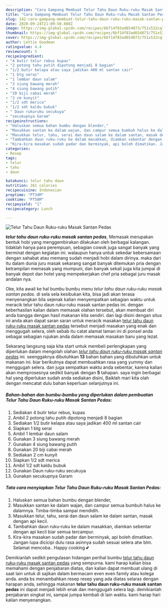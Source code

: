 ```yaml
---
description: "Cara Gampang Membuat Telur Tahu Daun Ruku-ruku Masak Santan Pedas yang Enak Banget"
title: "Cara Gampang Membuat Telur Tahu Daun Ruku-ruku Masak Santan Pedas yang Enak Banget"
slug: 142-cara-gampang-membuat-telur-tahu-daun-ruku-ruku-masak-santan-pedas-yang-enak-banget
date: 2020-09-24T21:09:50.088Z
image: https://img-global.cpcdn.com/recipes/6bf14f83ad654073/751x532cq70/telur-tahu-daun-ruku-ruku-masak-santan-pedas-foto-resep-utama.jpg
thumbnail: https://img-global.cpcdn.com/recipes/6bf14f83ad654073/751x532cq70/telur-tahu-daun-ruku-ruku-masak-santan-pedas-foto-resep-utama.jpg
cover: https://img-global.cpcdn.com/recipes/6bf14f83ad654073/751x532cq70/telur-tahu-daun-ruku-ruku-masak-santan-pedas-foto-resep-utama.jpg
author: Lettie Goodman
ratingvalue: 4.4
reviewcount: 5
recipeingredient:
- "4 butir telur rebus kupas"
- "2 potong tahu putih dipotong menjadi 8 bagian"
- "1/2 butir kelapa atau saya jadikan 400 ml santan cair"
- "1 btg serai"
- "1 lembar daun salam"
- "3 siung bawang merah"
- "4 siung bawang putih"
- "20 biji cabai merah"
- "2 cm kunyit"
- "1/2 sdt merica"
- "1/2 sdt kaldu bubuk"
- " Daun rukuruku secukuya"
- "secukupnya Garam"
recipeinstructions:
- "Haluskan semua bahan bumbu dengan blender,"
- "Masukkan santan ke dalam wajan, dan campur semua bumbuh halus ke dalamnya. Timba-timba sampai mendidih."
- "Masukkan telur, tahu, serai dan daun salam ke dalam santan, masak dengan api kecil."
- "Tambahkan daun ruku-ruku ke dalam masakkan, diamkan sebentar dengan api kecil biar semua tercampur."
- "Kira-kira masakan sudah padar dan berminyak, api boleh dimatikan. Jangan lupa dicicipi dulu rasa asinnya sudah sesuai selera atw blm. Selamat mencoba.. Happy cooking 💕"
categories:
- Resep
tags:
- telur
- tahu
- daun

katakunci: telur tahu daun 
nutrition: 261 calories
recipecuisine: Indonesian
preptime: "PT34M"
cooktime: "PT58M"
recipeyield: "1"
recipecategory: Lunch

---
```



![Telur Tahu Daun Ruku-ruku Masak Santan Pedas](https://img-global.cpcdn.com/recipes/6bf14f83ad654073/751x532cq70/telur-tahu-daun-ruku-ruku-masak-santan-pedas-foto-resep-utama.jpg)

<b><i>telur tahu daun ruku-ruku masak santan pedas</i></b>, Memasak merupakan bentuk hobi yang menggembirakan dilakukan oleh berbagai kalangan. tidaklah hanya para perempuan, sebagian cowok juga sangat banyak yang berminat dengan kegiatan ini. walaupun hanya untuk sekedar kebersamaan dengan sahabat atau memang sudah menjadi hobi dalam dirinya. maka dari itu dalam dunia juru masak sekarang sangat banyak ditemukan pria dengan ketrampilan memasak yang mumpuni, dan banyak sekali juga kita jumpai di banyak depot dan hotel yang mempekerjakan chef pria sebagai juru masak andalan nya.

Oke, kita awali ke hal bumbu bumbu menu <i>telur tahu daun ruku-ruku masak santan pedas</i>. di sela sela kesibukan kita, bisa jadi akan terasa menyenangkan bila sejenak kalian menyempatkan sebagian waktu untuk meracik telur tahu daun ruku-ruku masak santan pedas ini. dengan keberhasilan kalian dalam memasak olahan tersebut, akan membuat diri anda bangga dengan hasil makanan kita sendiri. dan lagi disini dengan situs ini anda akan dapat saran saran untuk meracik masakan <u>telur tahu daun ruku-ruku masak santan pedas</u> tersebut menjadi masakan yang enak dan menggugah selera, oleh sebab itu catat alamat laman ini di ponsel anda sebagai sebagian rujukan anda dalam memasak masakan baru yang lezat.




Sekarang langsung saja kita start untuk membeli perlengkapan yang diperlukan dalam mengolah olahan <u><i>telur tahu daun ruku-ruku masak santan pedas</i></u> ini. seenggaknya dibutuhkan <b>13</b> bahan bahan yang dibutuhkan untuk makanan ini. biar berikutnya dapat membuahkan rasa yang yummy dan menggugah selera. dan juga sempatkan waktu anda sebentar, karena kalian akan memprosesnya sedikit banyak dengan <b>5</b> tahapan. saya ingin berbagai hal yang diperlukan sudah anda sediakan disini, Baiklah mari kita olah dengan mencatat dulu bahan keperluan selanjutnya ini.

<!--inarticleads1-->

##### Bahan-bahan dan bumbu-bumbu yang diperlukan dalam pembuatan Telur Tahu Daun Ruku-ruku Masak Santan Pedas:

1. Sediakan 4 butir telur rebus, kupas
1. Ambil 2 potong tahu putih dipotong menjadi 8 bagian
1. Sediakan 1/2 butir kelapa atau saya jadikan 400 ml santan cair
1. Siapkan 1 btg serai
1. Ambil 1 lembar daun salam
1. Gunakan 3 siung bawang merah
1. Gunakan 4 siung bawang putih
1. Gunakan 20 biji cabai merah
1. Sediakan 2 cm kunyit
1. Siapkan 1/2 sdt merica
1. Ambil 1/2 sdt kaldu bubuk
1. Gunakan  Daun ruku-ruku secukuya
1. Gunakan secukupnya Garam




<!--inarticleads2-->

##### Tata cara menyiapkan Telur Tahu Daun Ruku-ruku Masak Santan Pedas:

1. Haluskan semua bahan bumbu dengan blender,
1. Masukkan santan ke dalam wajan, dan campur semua bumbuh halus ke dalamnya. Timba-timba sampai mendidih.
1. Masukkan telur, tahu, serai dan daun salam ke dalam santan, masak dengan api kecil.
1. Tambahkan daun ruku-ruku ke dalam masakkan, diamkan sebentar dengan api kecil biar semua tercampur.
1. Kira-kira masakan sudah padar dan berminyak, api boleh dimatikan. Jangan lupa dicicipi dulu rasa asinnya sudah sesuai selera atw blm. Selamat mencoba.. Happy cooking 💕




Demikianlah sedikit pengulasan hidangan perihal bumbu <u>telur tahu daun ruku-ruku masak santan pedas</u> yang sempurna. kami harap kalian bisa memahami dengan penjabaran diatas, dan kalian dapat membuat ulang di saat lain untuk di sajikan dalam bermacam even even family atau kolega anda. anda bs menambahkan resep resep yang ada diatas selaras dengan harapan anda, sehingga makanan <b>telur tahu daun ruku-ruku masak santan pedas</b> ini dapat menjadi lebih enak dan menggugah selera lagi. demikianlah penjabaran singkat ini, sampai jumpa kembali di lain waktu. kami harap hari kalian menyenangkan.
